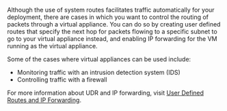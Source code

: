 Although the use of system routes facilitates traffic automatically for your deployment, there are cases in which you want to control the routing of packets through a virtual appliance. You can do so by creating user defined routes that specify the next hop for packets flowing to a specific subnet to go to your virtual appliance instead, and enabling IP forwarding for the VM running as the virtual appliance.

Some of the cases where virtual appliances can be used include:

- Monitoring traffic with an intrusion detection system (IDS)
- Controlling traffic with a firewall

For more information about UDR and IP forwarding, visit [User Defined Routes and IP Forwarding](./virtual-networks-udr-overview.md).
